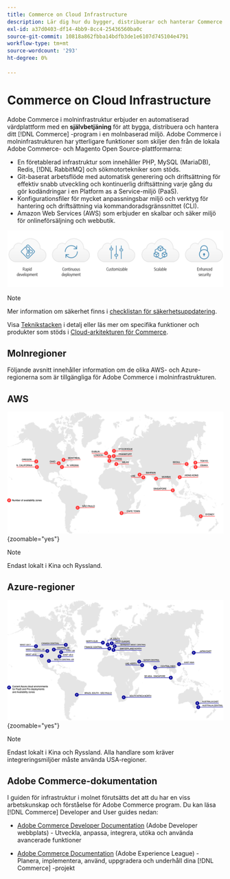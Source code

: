 ```yaml
---
title: Commerce on Cloud Infrastructure
description: Lär dig hur du bygger, distribuerar och hanterar Commerce i molninfrastrukturen.
exl-id: a37d0403-df14-4bb9-8cc4-25436560ba0c
source-git-commit: 10818a862fbba14bdfb3de1e6107d745104e4791
workflow-type: tm+mt
source-wordcount: '293'
ht-degree: 0%

---
```



# Commerce on Cloud Infrastructure

Adobe Commerce i molninfrastruktur erbjuder en automatiserad värdplattform med en **självbetjäning** för att bygga, distribuera och hantera ditt [!DNL Commerce] -program i en molnbaserad miljö. Adobe Commerce i molninfrastrukturen har ytterligare funktioner som skiljer den från de lokala Adobe Commerce- och Magento Open Source-plattformarna:

- En företablerad infrastruktur som innehåller PHP, MySQL (MariaDB), Redis, [!DNL RabbitMQ] och sökmotortekniker som stöds.
- Git-baserat arbetsflöde med automatisk generering och driftsättning för effektiv snabb utveckling och kontinuerlig driftsättning varje gång du gör kodändringar i en Platform as a Service-miljö (PaaS).
- Konfigurationsfiler för mycket anpassningsbar miljö och verktyg för hantering och driftsättning via kommandoradsgränssnittet (CLI).
- Amazon Web Services (AWS) som erbjuder en skalbar och säker miljö för onlineförsäljning och webbutik.

![Molnfördelar](../assets/CloudBenefits.svg)

>[!NOTE]
>
>Mer information om säkerhet finns i [checklistan för säkerhetsuppdatering](https://experienceleague.adobe.com/en/docs/commerce-on-cloud/user-guide/launch/checklist#security-configuration).

Visa [Teknikstacken](architecture/tech-stack.md) i detalj eller läs mer om specifika funktioner och produkter som stöds i [Cloud-arkitekturen för Commerce](architecture/cloud-architecture.md).

<div id="recs-overview-body-1"></div>
<div id="recs-overview-body-2"></div>
<div id="recs-overview-body-3"></div>
<div id="recs-overview-body-4"></div>
<div id="recs-overview-body-5"></div>
<div id="recs-overview-body-6"></div>

## Molnregioner

Följande avsnitt innehåller information om de olika AWS- och Azure-regionerna som är tillgängliga för Adobe Commerce i molninfrastrukturen.

## AWS

![Diagram som visar AWS-regioner](../assets/aws-regions.svg){zoomable="yes"}

>[!NOTE]
>
> Endast lokalt i Kina och Ryssland.

## Azure-regioner

![Diagram som visar Azure-regioner](../assets/azure-regions.svg){zoomable="yes"}

>[!NOTE]
>
> Endast lokalt i Kina och Ryssland. Alla handlare som kräver integreringsmiljöer måste använda USA-regioner.

## Adobe Commerce-dokumentation

I guiden för infrastruktur i molnet förutsätts det att du har en viss arbetskunskap och förståelse för Adobe Commerce program. Du kan läsa [!DNL Commerce] Developer and User guides nedan:

- [Adobe Commerce Developer Documentation](https://developer.adobe.com/commerce/docs/) (Adobe Developer webbplats) - Utveckla, anpassa, integrera, utöka och använda avancerade funktioner

- [Adobe Commerce Documentation](https://experienceleague.adobe.com/docs/commerce.html) (Adobe Experience League) - Planera, implementera, använd, uppgradera och underhåll dina [!DNL Commerce] -projekt


